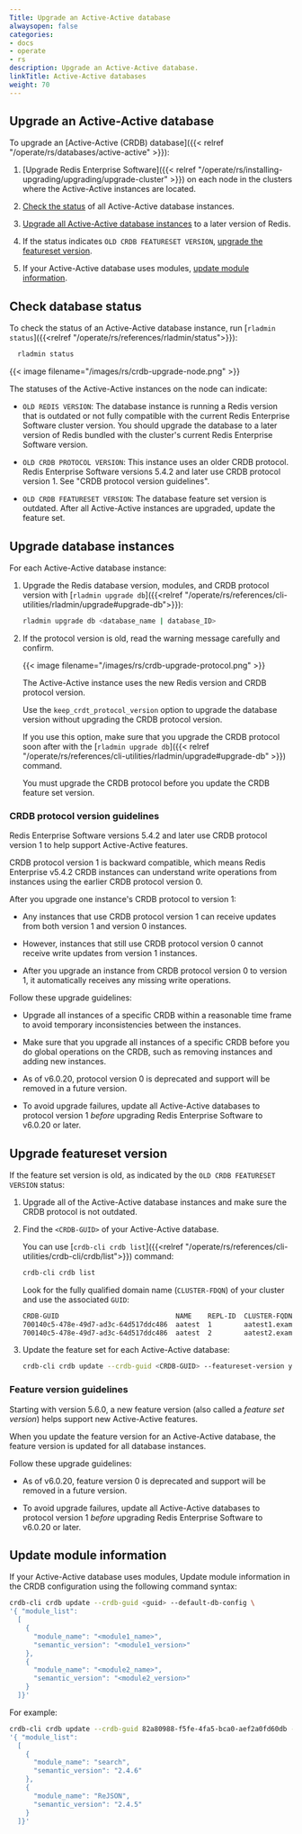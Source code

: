 ```yaml
---
Title: Upgrade an Active-Active database
alwaysopen: false
categories:
- docs
- operate
- rs
description: Upgrade an Active-Active database.
linkTitle: Active-Active databases
weight: 70
---
```


## Upgrade an Active-Active database

To upgrade an [Active-Active (CRDB) database]({{< relref "/operate/rs/databases/active-active" >}}):

1. [Upgrade Redis Enterprise Software]({{< relref "/operate/rs/installing-upgrading/upgrading/upgrade-cluster" >}}) on each node in the clusters where the Active-Active instances are located.

1. [Check the status](#check-database-status) of all Active-Active database instances.

1. [Upgrade all Active-Active database instances](#upgrade-database-instances) to a later version of Redis.

1. If the status indicates `OLD CRDB FEATURESET VERSION`, [upgrade the featureset version](#upgrade-featureset-version).

1. If your Active-Active database uses modules, [update module information](#update-module-information).

## Check database status

To check the status of an Active-Active database instance, run [`rladmin status`]({{<relref "/operate/rs/references/rladmin/status">}}):

```sh
  rladmin status
```

{{< image filename="/images/rs/crdb-upgrade-node.png" >}}

The statuses of the Active-Active instances on the node can indicate:

- `OLD REDIS VERSION`: The database instance is running a Redis version that is outdated or not fully compatible with the current Redis Enterprise Software cluster version. You should upgrade the database to a later version of Redis bundled with the cluster's current Redis Enterprise Software version.

- `OLD CRDB PROTOCOL VERSION`: This instance uses an older CRDB protocol. Redis Enterprise Software versions 5.4.2 and later use CRDB protocol version 1. See "CRDB protocol version guidelines".

- `OLD CRDB FEATURESET VERSION`: The database feature set version is outdated. After all Active-Active instances are upgraded, update the feature set.

## Upgrade database instances

For each Active-Active database instance:

1. Upgrade the Redis database version, modules, and CRDB protocol version with [`rladmin upgrade db`]({{<relref "/operate/rs/references/cli-utilities/rladmin/upgrade#upgrade-db">}}):

    ```sh
    rladmin upgrade db <database_name | database_ID>
    ```

1. If the protocol version is old, read the warning message carefully and confirm.

    {{< image filename="/images/rs/crdb-upgrade-protocol.png" >}}

    The Active-Active instance uses the new Redis version and CRDB protocol version.

    Use the `keep_crdt_protocol_version` option to upgrade the database version without upgrading the CRDB protocol version.

    If you use this option, make sure that you upgrade the CRDB protocol soon after with the [`rladmin upgrade db`]({{< relref "/operate/rs/references/cli-utilities/rladmin/upgrade#upgrade-db" >}}) command.

    You must upgrade the CRDB protocol before you update the CRDB feature set version.

### CRDB protocol version guidelines

Redis Enterprise Software versions 5.4.2 and later use CRDB protocol version 1 to help support Active-Active features.

CRDB protocol version 1 is backward compatible, which means Redis Enterprise v5.4.2 CRDB instances can understand write operations from instances using the earlier CRDB protocol version 0.

After you upgrade one instance's CRDB protocol to version 1:

- Any instances that use CRDB protocol version 1 can receive updates from both version 1 and version 0 instances.

- However, instances that still use CRDB protocol version 0 cannot receive write updates from version 1 instances.

- After you upgrade an instance from CRDB protocol version 0 to version 1, it automatically receives any missing write operations.

Follow these upgrade guidelines:

- Upgrade all instances of a specific CRDB within a reasonable time frame to avoid temporary inconsistencies between the instances.

- Make sure that you upgrade all instances of a specific CRDB before you do global operations on the CRDB, such as removing instances and adding new instances.

- As of v6.0.20, protocol version 0 is deprecated and support will be removed in a future version.

- To avoid upgrade failures, update all Active-Active databases to protocol version 1 _before_ upgrading Redis Enterprise Software to v6.0.20 or later.

## Upgrade featureset version

If the feature set version is old, as indicated by the `OLD CRDB FEATURESET VERSION` status:

1. Upgrade all of the Active-Active database instances and make sure the CRDB protocol is not outdated.

1. Find the `<CRDB-GUID>` of your Active-Active database.

    You can use [`crdb-cli crdb list`]({{<relref "/operate/rs/references/cli-utilities/crdb-cli/crdb/list">}}) command:

    ```sh
    crdb-cli crdb list
    ```

    Look for the fully qualified domain name (`CLUSTER-FDQN`) of your cluster and use the associated `GUID`:

    ```sh
    CRDB-GUID                             NAME    REPL-ID  CLUSTER-FQDN
    700140c5-478e-49d7-ad3c-64d517ddc486  aatest  1        aatest1.example.com
    700140c5-478e-49d7-ad3c-64d517ddc486  aatest  2        aatest2.example.com
    ```

1. Update the feature set for each Active-Active database:

    ```sh
    crdb-cli crdb update --crdb-guid <CRDB-GUID> --featureset-version yes
    ```

### Feature version guidelines

Starting with version 5.6.0, a new feature version (also called a _feature set version_) helps support new Active-Active features.

When you update the feature version for an Active-Active database, the feature version is updated for all database instances.
    
Follow these upgrade guidelines:

- As of v6.0.20, feature version 0 is deprecated and support will be removed in a future version.

- To avoid upgrade failures, update all Active-Active databases to protocol version 1 _before_ upgrading Redis Enterprise Software to v6.0.20 or later.

## Update module information

If your Active-Active database uses modules, Update module information in the CRDB configuration using the following command syntax:

```sh
crdb-cli crdb update --crdb-guid <guid> --default-db-config \
'{ "module_list": 
  [
    { 
      "module_name": "<module1_name>",
      "semantic_version": "<module1_version>" 
    },
    { 
      "module_name": "<module2_name>",
      "semantic_version": "<module2_version>" 
    }
  ]}'
```

For example:

```sh
crdb-cli crdb update --crdb-guid 82a80988-f5fe-4fa5-bca0-aef2a0fd60db --default-db-config \
'{ "module_list": 
  [
    {
      "module_name": "search",
      "semantic_version": "2.4.6"
    },
    {
      "module_name": "ReJSON",
      "semantic_version": "2.4.5"
    }
  ]}' 
```
